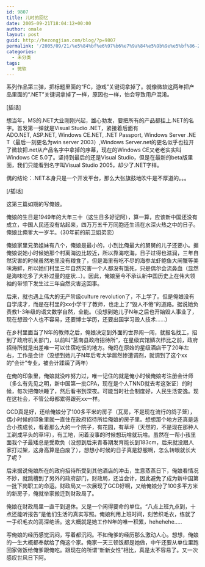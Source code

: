 ```yaml
---
id: 9807
title: 儿时的回忆
date: 2005-09-21T18:04:12+00:00
author: omale
layout: post
guid: http://hezongjian.com/blog/?p=9807
permalink: '/2005/09/21/%e5%84%bf%e6%97%b6%e7%9a%84%e5%9b%9e%e5%bf%86-2/'
categories:
  - 未分类
tags:
  - 微软
---
```

系列作品第三弹，把标题里面的“FC，游戏”关键词拿掉了。就像微软这两年把产品里面的“.NET”关键词拿掉了一样，原因也一样，怕会导致用户混淆。

[插话]

想当年，MS的.NET大业刚刚兴起，雄心勃发，要把所有的产品都挂上.NET的名字。首发第一弹就是Visual&nbsp;Studio&nbsp;.NET，紧接着后面有ADO.NET,&nbsp;ASP.NET,&nbsp;Windows&nbsp;CE.NET,&nbsp;.NET&nbsp;Passport,&nbsp;Windows&nbsp;Server&nbsp;.NET（最后一刻更名为win&nbsp;server&nbsp;2003）,Windows&nbsp;Server.net的更名似乎也拉开了微软把.net从产品名字中拿掉的序幕，现在的Windows&nbsp;CE又老老实实叫Windows&nbsp;CE&nbsp;5.0了。坚持到最后的还是Visual&nbsp;Studio，但是在最新的beta版里面，我们只能看到名字叫Visual&nbsp;Studio&nbsp;2005，却少了.NET字样。

偶的结论：.NET本身只是一个开发平台，那么大张旗鼓地吹牛是不厚道的。。。

[/插话]

这第三篇如期的写俺娘。

俺娘的生日是1949年的大年三十（这生日多好记阿），算一算，应该新中国还没有成立，中国人民还没有站起来，四万万五千万同胞还生活在水深火热之中的日子。俺娘比俺爹大一岁半。（30年前的前卫姐弟恋）

俺娘家里兄弟姐妹有八个，俺娘是最小的，小到比俺最大的舅舅的儿子还要小。据俺娘说她小时候她那个村离海边比较近，所以靠海吃海，日子过得也滋润，三年自然灾害的时候虽然地里没有粮食了，但是海里有吃不尽的海参龙虾鲍鱼大闸蟹等美味海鲜，所以她们村里三年自然灾害一个人都没有饿死，只是偶尔会流鼻血（显然是海味吃多了大补过量的症状&#8230;）。因此，俺娘至今不承认新中国历史上在伟大领袖的带领下发生过三年自然灾害这回事。

后来，就也遇上伟大的无产阶级culture&nbsp;revolution了，不上学了。但是俺娘没有自学成才，而是在村里的xx小学干了教师，也走上了“毁人不倦”的道路。据说她负责教1-3年级的语文数学自然，全能。（没想到她儿子N年之后也开始毁人事业了，现在想毁个人也不容易，还要博士学历，还要出国学习毁人技术……）

在乡村里面当了N年的教师之后，俺娘决定到外面的世界闯一闯，就报名找工，招到了政府机关部门，以前叫“莒南县政府招待所”，在星级宾馆鳞次栉比之前，政府招待所就是出差唯一可以住宿吃饭的地方。俺妈在原始的星级酒店干了20年左右，工作是会计（没想到她儿子N年后考大学居然惨遭调剂，就调到了这个xx的“会计”专业，被会计蹂躏了两年）

在俺的印象里，俺娘就没咋努力过，唯一记住的就是俺小时候俺娘考注册会计师（多么有先见之明，新中国第一批CPA，现在是个人TNND就去考这张证）的时候，每次把俺哄睡了，然后看书到深夜。可能当时社会制度好，人民生活安逸。现在这社会，不管公母都累得跟死xx一样。

GCD真是好，还给俺娘分了100多平米的房子（瓦房，不是现在流行的鸽子笼），偶小时候的印象里就一直住在政府招待所给俺娘的房子里。想想那个地方还真是适合小孩成长，看着那么大的一个院子，有花园，有草坪（天然的，不是现在那种人工剃成平头的草坪），有工地，闲着没事的时候想玩啥就玩啥。虽然在一帮小孩里面我个子最矮总是受欺负（没想到后来青春期发育能长到183cm，后来就没跟人家打过架，这身高算是白废了），想想小时候的日子真是舒服啊，怎么转眼就长大了呢？

后来据说俺娘所在的政府招待所受到其他酒店的冲击，生意蒸蒸日下，俺娘看情况不妙，就跳槽到了另外的政府部门，财政局，还当会计，因此避免了成为新中国第一批下岗职工的命运。财政局又一次展现了GCD好啊，又给俺娘分了100多平方米的新房子，俺就举家搬迁到财政局了。

俺娘在财政局里一直干到退休。又是一个闲得要命的单位。“八点上班九点到，十点还能听报告”是他们生活的真实写照。俺娘利用上班时间，刻苦织毛衣，练就了一手织毛衣的高深绝活。这大概就是她工作N年的唯一积累，hehehehe…..

写俺娘的经历感觉沉闷，写着都沉闷。不如俺爹的经历那么激动人心。想想，俺娘的一生大概都奉献给了俺这个家。俺家一天三顿饭都是她做，中午还要从单位里跑回家做饭给俺爹跟俺吃。跟现在的所谓“新新女性”相比，真是太不容易了。又一次感叹世风日下阿。